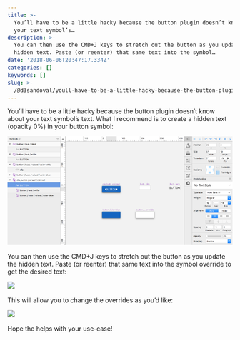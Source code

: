 ```yaml
---
title: >-
  You’ll have to be a little hacky because the button plugin doesn’t know about
  your text symbol’s…
description: >-
  You can then use the CMD+J keys to stretch out the button as you update the
  hidden text. Paste (or reenter) that same text into the symbol…
date: '2018-06-06T20:47:17.334Z'
categories: []
keywords: []
slug: >-
  /@d3sandoval/youll-have-to-be-a-little-hacky-because-the-button-plugin-doesn-t-know-about-your-text-symbol-s-f0206435370b
---
```


You’ll have to be a little hacky because the button plugin doesn’t know about your text symbol’s text. What I recommend is to create a hidden text (opacity 0%) in your button symbol:

![](img\1__VNSUUfemzGbP7dyaHM4Wkg.png)

You can then use the CMD+J keys to stretch out the button as you update the hidden text. Paste (or reenter) that same text into the symbol override to get the desired text:

![](img\1__yL5zFdi__TTWoFkJSVfaC2g.gif)

This will allow you to change the overrides as you’d like:

![](img\1__CFpw6xCsYgID0dBkmLdiZA.gif)

Hope the helps with your use-case!